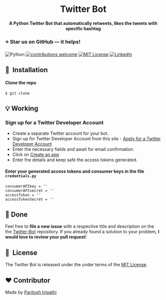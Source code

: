 <h1 align="center">Twitter Bot</h1>

<div align= "center">
  <h4>A Python Twitter Bot that automatically retweets, likes the tweets with specific hashtag</h4>
</div>

### :star: Star us on GitHub — it helps!


![Python](https://img.shields.io/badge/python-v3.8+-blue.svg)
[![contributions welcome](https://img.shields.io/badge/contributions-welcome-brightgreen.svg?style=flat)](https://github.com/tsvillain/Twitter-Bot/issues)
[![MIT License](https://img.shields.io/github/license/tsvillain/Twitter-Bot.svg?style=flat-square)](https://github.com/tsvillain/Twitter-Bot/blob/master/LICENSE)
[![LinkedIn](https://img.shields.io/badge/-LinkedIn-black.svg?style=flat-square&logo=linkedin&colorB=555)](https://www.linkedin.com/in/paritosh-tripathi-social/)

## 🚀&nbsp; Installation

#### Clone the repo
```
$ git clone 
```
## :bulb: Working

### Sign up for a Twitter Developer Account
* Create a separate Twitter account for your bot.
* Sign up for Twitter Developer Account from this site - [Apply for a Twitter Developer Account](https://developer.twitter.com/en/apply-for-access)
* Enter the necessary fields and await for email confirmation.
* Click on [Create an app](https://developer.twitter.com/en/apps)
* Enter the details and keep safe the access tokens generated.


#### Enter your generated access tokens and consumer keys in the file <code>credentials.py</code>

```
consumerAPIkey = ''
consumerAPIsecret = ''
accessToken = ''
accessTokenSecret = ''
```

## :clap: Done
Feel free to **file a new issue** with a respective title and description on the the [Twitter-Bot](https://github.com/tsvillain/Twitter-Bot/issues) repository. If you already found a solution to your problem, **I would love to review your pull request**! 


## 📘&nbsp; License
The Twitter Bot is released under the under terms of the [MIT License](LICENSE).

## :heart: Contributor
Made by [Paritosh tripathi](https://github.com/paritoshtripathi935)
